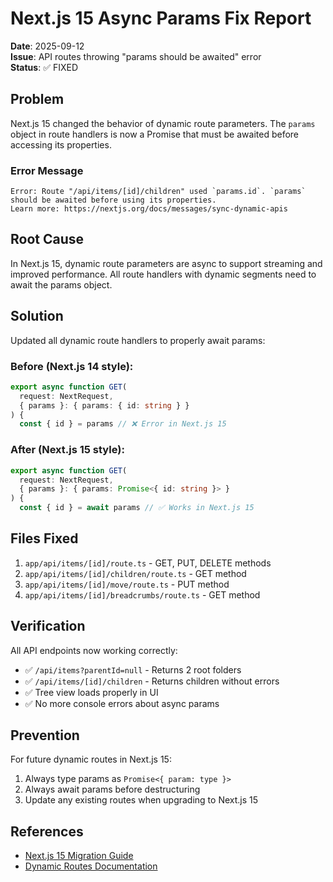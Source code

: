 # Next.js 15 Async Params Fix Report

**Date**: 2025-09-12  
**Issue**: API routes throwing "params should be awaited" error  
**Status**: ✅ FIXED

## Problem

Next.js 15 changed the behavior of dynamic route parameters. The `params` object in route handlers is now a Promise that must be awaited before accessing its properties.

### Error Message
```
Error: Route "/api/items/[id]/children" used `params.id`. `params` should be awaited before using its properties.
Learn more: https://nextjs.org/docs/messages/sync-dynamic-apis
```

## Root Cause

In Next.js 15, dynamic route parameters are async to support streaming and improved performance. All route handlers with dynamic segments need to await the params object.

## Solution

Updated all dynamic route handlers to properly await params:

### Before (Next.js 14 style):
```typescript
export async function GET(
  request: NextRequest,
  { params }: { params: { id: string } }
) {
  const { id } = params // ❌ Error in Next.js 15
```

### After (Next.js 15 style):
```typescript
export async function GET(
  request: NextRequest,
  { params }: { params: Promise<{ id: string }> }
) {
  const { id } = await params // ✅ Works in Next.js 15
```

## Files Fixed

1. `app/api/items/[id]/route.ts` - GET, PUT, DELETE methods
2. `app/api/items/[id]/children/route.ts` - GET method
3. `app/api/items/[id]/move/route.ts` - PUT method
4. `app/api/items/[id]/breadcrumbs/route.ts` - GET method

## Verification

All API endpoints now working correctly:
- ✅ `/api/items?parentId=null` - Returns 2 root folders
- ✅ `/api/items/[id]/children` - Returns children without errors
- ✅ Tree view loads properly in UI
- ✅ No more console errors about async params

## Prevention

For future dynamic routes in Next.js 15:
1. Always type params as `Promise<{ param: type }>`
2. Always await params before destructuring
3. Update any existing routes when upgrading to Next.js 15

## References

- [Next.js 15 Migration Guide](https://nextjs.org/docs/messages/sync-dynamic-apis)
- [Dynamic Routes Documentation](https://nextjs.org/docs/app/building-your-application/routing/dynamic-routes)